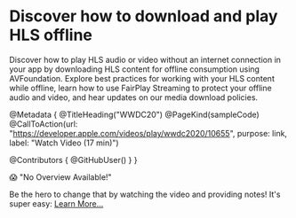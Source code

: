 # Discover how to download and play HLS offline

Discover how to play HLS audio or video without an internet connection in your app by downloading HLS content for offline consumption using AVFoundation. Explore best practices for working with your HLS content while offline, learn how to use FairPlay Streaming to protect your offline audio and video, and hear updates on our media download policies.

@Metadata {
   @TitleHeading("WWDC20")
   @PageKind(sampleCode)
   @CallToAction(url: "https://developer.apple.com/videos/play/wwdc2020/10655", purpose: link, label: "Watch Video (17 min)")

   @Contributors {
      @GitHubUser(<replace this with your GitHub handle>)
   }
}

😱 "No Overview Available!"

Be the hero to change that by watching the video and providing notes! It's super easy:
 [Learn More…](https://wwdcnotes.com/documentation/wwdcnotes/contributing)
